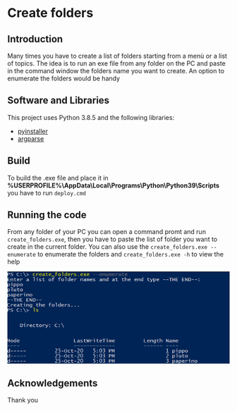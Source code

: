 # Create folders

## Introduction

Many times you have to create a list of folders starting from a menù or a list of topics. The idea is to run an exe file from any folder on the PC and paste in the command window the folders name you want to create. An option to enumerate the folders would be handy 

## Software and Libraries

This project uses Python 3.8.5 and the following libraries:
* [pyinstaller](https://www.pyinstaller.org/)
* [argparse](https://docs.python.org/3/library/argparse.html)

## Build

To build the .exe file and place it in **%USERPROFILE%\AppData\Local\Programs\Python\Python39\Scripts** you have to run `deploy.cmd`

## Running the code

From any folder of your PC you can open a command promt and run `create_folders.exe`, then you have to paste the list of folder you want to create in the current folder. You can also use the `create_folders.exe --enumerate` to enumerate the folders and `create_folders.exe -h` to view the help

![example](images/example.PNG)

## Acknowledgements

Thank you
